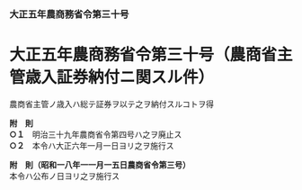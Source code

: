 ### 大正五年農商務省令第三十号  
# 大正五年農商務省令第三十号（農商省主管歳入証券納付ニ関スル件）  
  
農商省主管ノ歳入ハ総テ証券ヲ以テ之ヲ納付スルコトヲ得  
  
**附　則**  
**○１**　明治三十九年農商省令第四号ハ之ヲ廃止ス  
**○２**　本令ハ大正六年一月一日ヨリ之ヲ施行ス  
  
**附　則（昭和一八年一一月一五日農商省令第三号）**  
本令ハ公布ノ日ヨリ之ヲ施行ス  
  
